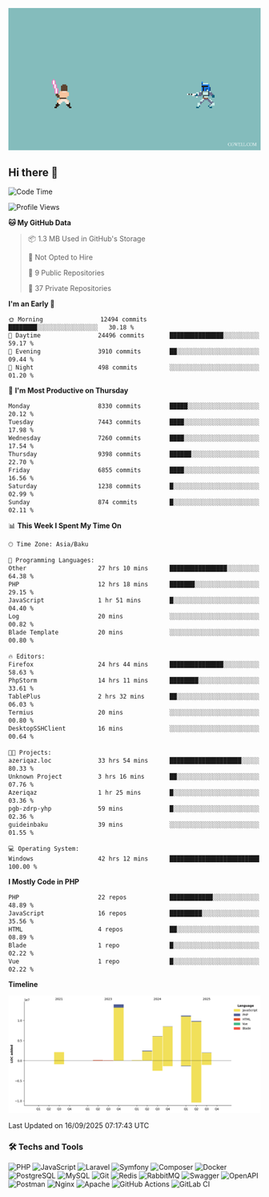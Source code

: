 <!--WALLPAPER-->
<p align='center'>
  <img src='assets/wallpapers/14.gif' alt='Banner'>
</p>
<!--/WALLPAPER-->

## Hi there 👋

<!--START_SECTION:waka-->
![Code Time](http://img.shields.io/badge/Code%20Time-289%20hrs%2034%20mins-blue)

![Profile Views](http://img.shields.io/badge/Profile%20Views-0-blue)

**🐱 My GitHub Data** 

> 📦 1.3 MB Used in GitHub's Storage 
 > 
> 🚫 Not Opted to Hire
 > 
> 📜 9 Public Repositories 
 > 
> 🔑 37 Private Repositories 
 > 
**I'm an Early 🐤** 

```text
🌞 Morning                12494 commits       ████████░░░░░░░░░░░░░░░░░   30.18 % 
🌆 Daytime                24496 commits       ███████████████░░░░░░░░░░   59.17 % 
🌃 Evening                3910 commits        ██░░░░░░░░░░░░░░░░░░░░░░░   09.44 % 
🌙 Night                  498 commits         ░░░░░░░░░░░░░░░░░░░░░░░░░   01.20 % 
```
📅 **I'm Most Productive on Thursday** 

```text
Monday                   8330 commits        █████░░░░░░░░░░░░░░░░░░░░   20.12 % 
Tuesday                  7443 commits        ████░░░░░░░░░░░░░░░░░░░░░   17.98 % 
Wednesday                7260 commits        ████░░░░░░░░░░░░░░░░░░░░░   17.54 % 
Thursday                 9398 commits        ██████░░░░░░░░░░░░░░░░░░░   22.70 % 
Friday                   6855 commits        ████░░░░░░░░░░░░░░░░░░░░░   16.56 % 
Saturday                 1238 commits        █░░░░░░░░░░░░░░░░░░░░░░░░   02.99 % 
Sunday                   874 commits         █░░░░░░░░░░░░░░░░░░░░░░░░   02.11 % 
```


📊 **This Week I Spent My Time On** 

```text
🕑︎ Time Zone: Asia/Baku

💬 Programming Languages: 
Other                    27 hrs 10 mins      ████████████████░░░░░░░░░   64.38 % 
PHP                      12 hrs 18 mins      ███████░░░░░░░░░░░░░░░░░░   29.15 % 
JavaScript               1 hr 51 mins        █░░░░░░░░░░░░░░░░░░░░░░░░   04.40 % 
Log                      20 mins             ░░░░░░░░░░░░░░░░░░░░░░░░░   00.82 % 
Blade Template           20 mins             ░░░░░░░░░░░░░░░░░░░░░░░░░   00.80 % 

🔥 Editors: 
Firefox                  24 hrs 44 mins      ███████████████░░░░░░░░░░   58.63 % 
PhpStorm                 14 hrs 11 mins      ████████░░░░░░░░░░░░░░░░░   33.61 % 
TablePlus                2 hrs 32 mins       ██░░░░░░░░░░░░░░░░░░░░░░░   06.03 % 
Termius                  20 mins             ░░░░░░░░░░░░░░░░░░░░░░░░░   00.80 % 
DesktopSSHClient         16 mins             ░░░░░░░░░░░░░░░░░░░░░░░░░   00.64 % 

🐱‍💻 Projects: 
azeriqaz.loc             33 hrs 54 mins      ████████████████████░░░░░   80.33 % 
Unknown Project          3 hrs 16 mins       ██░░░░░░░░░░░░░░░░░░░░░░░   07.76 % 
Azeriqaz                 1 hr 25 mins        █░░░░░░░░░░░░░░░░░░░░░░░░   03.36 % 
pgb-zdrp-yhp             59 mins             █░░░░░░░░░░░░░░░░░░░░░░░░   02.36 % 
guideinbaku              39 mins             ░░░░░░░░░░░░░░░░░░░░░░░░░   01.55 % 

💻 Operating System: 
Windows                  42 hrs 12 mins      █████████████████████████   100.00 % 
```

**I Mostly Code in PHP** 

```text
PHP                      22 repos            ████████████░░░░░░░░░░░░░   48.89 % 
JavaScript               16 repos            █████████░░░░░░░░░░░░░░░░   35.56 % 
HTML                     4 repos             ██░░░░░░░░░░░░░░░░░░░░░░░   08.89 % 
Blade                    1 repo              █░░░░░░░░░░░░░░░░░░░░░░░░   02.22 % 
Vue                      1 repo              █░░░░░░░░░░░░░░░░░░░░░░░░   02.22 % 
```



**Timeline**

![Lines of Code chart](https://raw.githubusercontent.com/feridnesibzade/feridnesibzade/main/assets/bar_graph.png)


 Last Updated on 16/09/2025 07:17:43 UTC
<!--END_SECTION:waka-->

### 🛠️ Techs and Tools

![PHP](https://img.shields.io/badge/PHP-777BB4?style=for-the-badge&logo=php&logoColor=white)
![JavaScript](https://img.shields.io/badge/JavaScript-F7DF1E?style=for-the-badge&logo=javascript&logoColor=000)
![Laravel](https://img.shields.io/badge/Laravel-F55247?style=for-the-badge&logo=laravel&logoColor=white)
![Symfony](https://img.shields.io/badge/Symfony-000000?style=for-the-badge&logo=symfony&logoColor=white)
![Composer](https://img.shields.io/badge/Composer-885630?style=for-the-badge&logo=composer&logoColor=white)
![Docker](https://img.shields.io/badge/Docker-2496ED?style=for-the-badge&logo=docker&logoColor=white)
![PostgreSQL](https://img.shields.io/badge/PostgreSQL-4169E1?style=for-the-badge&logo=postgresql&logoColor=white)
![MySQL](https://img.shields.io/badge/MySQL-4479A1?style=for-the-badge&logo=mysql&logoColor=white)
![Git](https://img.shields.io/badge/Git-F05032?style=for-the-badge&logo=git&logoColor=white)
![Redis](https://img.shields.io/badge/Redis-DC382D?style=for-the-badge&logo=redis&logoColor=white)
![RabbitMQ](https://img.shields.io/badge/RabbitMQ-FF6600?style=for-the-badge&logo=rabbitmq&logoColor=white)
![Swagger](https://img.shields.io/badge/Swagger-85EA2D?style=for-the-badge&logo=swagger&logoColor=black)
![OpenAPI](https://img.shields.io/badge/OpenAPI-6BA539?style=for-the-badge&logo=openapiinitiative&logoColor=white)
![Postman](https://img.shields.io/badge/Postman-FF6C37?style=for-the-badge&logo=postman&logoColor=white)
![Nginx](https://img.shields.io/badge/Nginx-009639?style=for-the-badge&logo=nginx&logoColor=white)
![Apache](https://img.shields.io/badge/Apache-D22128?style=for-the-badge&logo=apache&logoColor=white)
![GitHub Actions](https://img.shields.io/badge/GitHub%20Actions-2088FF?style=for-the-badge&logo=githubactions&logoColor=white)
![GitLab CI](https://img.shields.io/badge/GitLab%20CI-FC6D26?style=for-the-badge&logo=gitlab&logoColor=white)

